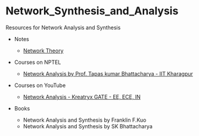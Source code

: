 # Network_Synthesis_and_Analysis
Resources for Network Analysis and Synthesis

- Notes
  - [Network Theory](https://www.tutorialspoint.com/network_theory/index.htm)

- Courses on NPTEL
  - [Network Analysis by Prof. Tapas kumar Bhattacharya - IIT Kharagpur](https://nptel.ac.in/courses/108/105/108105159/)

- Courses on YouTube
  - [Network Analysis - Kreatryx GATE - EE, ECE, IN](https://www.youtube.com/playlist?list=PLs5_Rtf2P2r7hkaum0d0LwgWq7K6Ducxf)
 
- Books
  -  Network Analysis and Synthesis by Franklin F.Kuo
  -  Network Analysis and Synthesis by SK Bhattacharya
